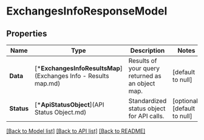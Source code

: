 # ExchangesInfoResponseModel

## Properties
Name | Type | Description | Notes
------------ | ------------- | ------------- | -------------
**Data** | [***ExchangesInfoResultsMap**](Exchanges Info - Results map.md) | Results of your query returned as an object map. | [default to null]
**Status** | [***ApiStatusObject**](API Status Object.md) | Standardized status object for API calls. | [optional] [default to null]

[[Back to Model list]](../README.md#documentation-for-models) [[Back to API list]](../README.md#documentation-for-api-endpoints) [[Back to README]](../README.md)


